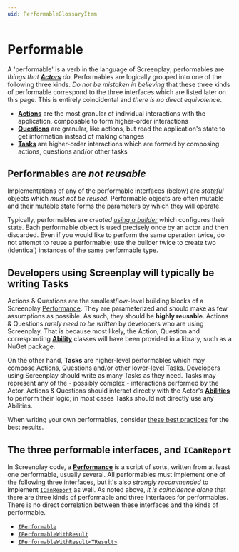 ```yaml
---
uid: PerformableGlossaryItem
---
```


# Performable

A 'performable' is a verb in the language of Screenplay; performables are _things that **[Actors]** do_.
Performables are logically grouped into one of the following three kinds.
_Do not be mistaken in believing_ that these three kinds of performable correspond to the three interfaces which are listed later on this page.
This is entirely coincidental and _there is no direct equivalence_.

* **[Actions]** are the most granular of individual interactions with the application, composable to form higher-order interactions
* **[Questions]** are granular, like actions, but read the application's state to get information instead of making changes
* **[Tasks]** are higher-order interactions which are formed by composing actions, questions and/or other tasks

[Actors]: xref:CSF.Screenplay.Actor
[Actions]: Action.md
[Tasks]: Task.md
[Questions]: Question.md

## Performables are _not reusable_

Implementations of any of the performable interfaces (below) are _stateful_ objects which _must not be reused_.
Performable objects are often mutable and their mutable state forms the parameters by which they will operate.

Typically, performables are _created [using a builder]_ which configures their state.
Each performable object is used precisely once by an actor and then discarded.
Even if you would like to perform the same operation twice, do not attempt to reuse a performable; use the builder twice to create two (identical) instances of the same performable type.

[using a builder]: ../docs/builderPattern/index.md

## Developers using Screenplay will typically be writing Tasks

Actions & Questions are the smallest/low-level building blocks of a Screenplay [Performance].
They are parameterized and should make as few assumptions as possible.
As such, they should be **highly reusable**.
Actions & Questions _rarely need to be written_ by developers who are using Screenplay.
That is because most likely, the Action, Question and corresponding **[Ability]** classes will have been provided in a library, such as a NuGet package.

On the other hand, **Tasks** are higher-level performables which may compose Actions, Questions and/or other lower-level Tasks.
Developers using Screenplay should write as many Tasks as they need.
Tasks may represent any of the - possibly complex - interactions performed by the Actor.
Actions & Questions should interact directly with the Actor's **[Abilities]** to perform their logic; in most cases Tasks should not directly use any Abilities.

When writing your own performables, consider [these best practices] for the best results.

[Performance]: xref:CSF.Screenplay.IPerformance
[Ability]: Ability.md
[Abilities]: Ability.md
[these best practices]: ../docs/writingPerformables/index.md

## The three performable interfaces, and `ICanReport`

In Screenplay code, a **[Performance]** is a script of sorts, written from at least one performable, usually several.
All performables must implement one of the following three interfaces, but it's also _strongly recommended_ to implement [`ICanReport`] as well.
As noted above, _it is coincidence alone_ that there are three kinds of performable and three interfaces for performables.
There is no direct correlation between these interfaces and the kinds of performable.

* [`IPerformable`]
* [`IPerformableWithResult`]
* [`IPerformableWithResult<TResult>`]

[`ICanReport`]: xref:CSF.Screenplay.ICanReport
[`IPerformable`]: xref:CSF.Screenplay.IPerformable
[`IPerformableWithResult`]: xref:CSF.Screenplay.IPerformableWithResult
[`IPerformableWithResult<TResult>`]: xref:CSF.Screenplay.IPerformableWithResult`1
